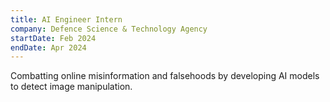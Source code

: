 ```yaml
---
title: AI Engineer Intern
company: Defence Science & Technology Agency
startDate: Feb 2024
endDate: Apr 2024
---
```


Combatting online misinformation and falsehoods by developing AI models to detect image manipulation.
